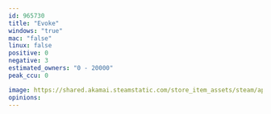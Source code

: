 ```yaml
---
id: 965730
title: "Evoke"
windows: "true"
mac: "false"
linux: false
positive: 0
negative: 3
estimated_owners: "0 - 20000"
peak_ccu: 0

image: https://shared.akamai.steamstatic.com/store_item_assets/steam/apps/965730/header.jpg?t=1545366621
opinions:
---
```

